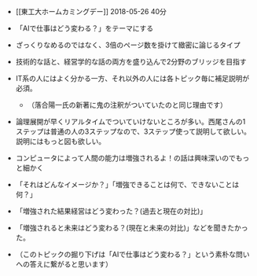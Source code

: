 
- [[東工大ホームカミングデー]] 2018-05-26 40分
- 「AIで仕事はどう変わる？」をテーマにする
- ざっくりなめるのではなく、3倍のページ数を掛けて緻密に論じるタイプ
- 技術的な話と、経営学的な話の両方を盛り込んで2分野のブリッジを目指す

- IT系の人にはよく分かる一方、それ以外の人には各トピック毎に補足説明が必須。
    - （落合陽一氏の新著に鬼の注釈がついていたのと同じ理由です）
- 論理展開が早くリアルタイムでついていけないところが多い。西尾さんの1ステップは普通の人の3ステップなので、3ステップ使って説明して欲しい。説明にはもっと図も欲しい。
- コンピュータによって人間の能力は増強されるよ！の話は興味深いのでもっと細かく
- 「それはどんなイメージか？」「増強できることは何で、できないことは何？」
- 「増強された結果経営はどう変わった？(過去と現在の対比)」
- 「増強されると未来はどう変わる？(現在と未来の対比)」などを聞きたかった。
- （このトピックの掘り下げは「AIで仕事はどう変わる？」という素朴な問いへの答えに繋がると思います）